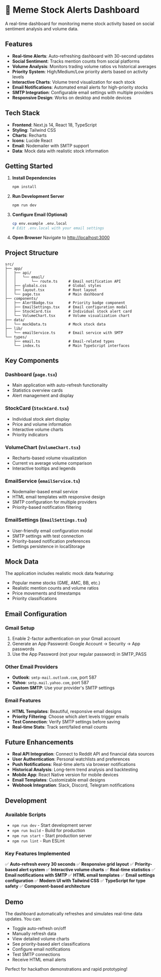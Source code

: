 # 🚀 Meme Stock Alerts Dashboard

A real-time dashboard for monitoring meme stock activity based on social sentiment analysis and volume data.

## Features

- **Real-time Alerts**: Auto-refreshing dashboard with 30-second updates
- **Social Sentiment**: Tracks mention counts from social platforms
- **Volume Analysis**: Monitors trading volume ratios vs historical averages
- **Priority System**: High/Medium/Low priority alerts based on activity levels
- **Interactive Charts**: Volume trend visualization for each stock
- **Email Notifications**: Automated email alerts for high-priority stocks
- **SMTP Integration**: Configurable email settings with multiple providers
- **Responsive Design**: Works on desktop and mobile devices

## Tech Stack

- **Frontend**: Next.js 14, React 18, TypeScript
- **Styling**: Tailwind CSS
- **Charts**: Recharts
- **Icons**: Lucide React
- **Email**: Nodemailer with SMTP support
- **Data**: Mock data with realistic stock information

## Getting Started

1. **Install Dependencies**
   ```bash
   npm install
   ```

2. **Run Development Server**
   ```bash
   npm run dev
   ```

3. **Configure Email (Optional)**
   ```bash
   cp env.example .env.local
   # Edit .env.local with your email settings
   ```

4. **Open Browser**
   Navigate to [http://localhost:3000](http://localhost:3000)

## Project Structure

```
src/
├── app/
│   ├── api/
│   │   └── email/
│   │       └── route.ts     # Email notification API
│   ├── globals.css          # Global styles
│   ├── layout.tsx           # Root layout
│   └── page.tsx             # Main dashboard
├── components/
│   ├── AlertBadge.tsx       # Priority badge component
│   ├── EmailSettings.tsx    # Email configuration modal
│   ├── StockCard.tsx        # Individual stock alert card
│   └── VolumeChart.tsx      # Volume visualization chart
├── data/
│   └── mockData.ts          # Mock stock data
├── lib/
│   └── emailService.ts      # Email service with SMTP
└── types/
    ├── email.ts             # Email-related types
    └── index.ts             # Main TypeScript interfaces
```

## Key Components

### Dashboard (`page.tsx`)
- Main application with auto-refresh functionality
- Statistics overview cards
- Alert management and display

### StockCard (`StockCard.tsx`)
- Individual stock alert display
- Price and volume information
- Interactive volume charts
- Priority indicators

### VolumeChart (`VolumeChart.tsx`)
- Recharts-based volume visualization
- Current vs average volume comparison
- Interactive tooltips and legends

### EmailService (`emailService.ts`)
- Nodemailer-based email service
- HTML email templates with responsive design
- SMTP configuration for multiple providers
- Priority-based notification filtering

### EmailSettings (`EmailSettings.tsx`)
- User-friendly email configuration modal
- SMTP settings with test connection
- Priority-based notification preferences
- Settings persistence in localStorage

## Mock Data

The application includes realistic mock data featuring:
- Popular meme stocks (GME, AMC, BB, etc.)
- Realistic mention counts and volume ratios
- Price movements and timestamps
- Priority classifications

## Email Configuration

### Gmail Setup
1. Enable 2-factor authentication on your Gmail account
2. Generate an App Password: Google Account → Security → App passwords
3. Use the App Password (not your regular password) in SMTP_PASS

### Other Email Providers
- **Outlook**: `smtp-mail.outlook.com`, port 587
- **Yahoo**: `smtp.mail.yahoo.com`, port 587
- **Custom SMTP**: Use your provider's SMTP settings

### Email Features
- **HTML Templates**: Beautiful, responsive email designs
- **Priority Filtering**: Choose which alert levels trigger emails
- **Test Connection**: Verify SMTP settings before saving
- **Real-time Stats**: Track sent/failed email counts

## Future Enhancements

- **Real API Integration**: Connect to Reddit API and financial data sources
- **User Authentication**: Personal watchlists and preferences
- **Push Notifications**: Real-time alerts via browser notifications
- **Historical Analysis**: Long-term trend analysis and backtesting
- **Mobile App**: React Native version for mobile devices
- **Email Templates**: Customizable email designs
- **Webhook Integration**: Slack, Discord, Telegram notifications

## Development

### Available Scripts

- `npm run dev` - Start development server
- `npm run build` - Build for production
- `npm run start` - Start production server
- `npm run lint` - Run ESLint

### Key Features Implemented

✅ **Auto-refresh every 30 seconds**
✅ **Responsive grid layout**
✅ **Priority-based alert system**
✅ **Interactive volume charts**
✅ **Real-time statistics**
✅ **Email notifications with SMTP**
✅ **HTML email templates**
✅ **Email settings configuration**
✅ **Modern UI with Tailwind CSS**
✅ **TypeScript for type safety**
✅ **Component-based architecture**

## Demo

The dashboard automatically refreshes and simulates real-time data updates. You can:
- Toggle auto-refresh on/off
- Manually refresh data
- View detailed volume charts
- See priority-based alert classifications
- Configure email notifications
- Test SMTP connections
- Receive HTML email alerts

Perfect for hackathon demonstrations and rapid prototyping!
